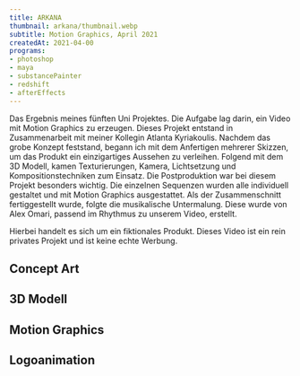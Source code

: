 ```yaml
---
title: ARKANA
thumbnail: arkana/thumbnail.webp
subtitle: Motion Graphics, April 2021
createdAt: 2021-04-00
programs:
- photoshop
- maya
- substancePainter
- redshift
- afterEffects
---
```


Das Ergebnis meines fünften Uni Projektes.
Die Aufgabe lag darin, ein Video mit Motion Graphics zu erzeugen.
Dieses Projekt entstand in Zusammenarbeit mit meiner Kollegin Atlanta Kyriakoulis.
Nachdem das grobe Konzept feststand, begann ich mit dem Anfertigen mehrerer Skizzen, um das Produkt ein einzigartiges Aussehen zu verleihen.
Folgend mit dem 3D Modell, kamen Texturierungen, Kamera, Lichtsetzung und Kompositionstechniken zum Einsatz.
Die Postproduktion war bei diesem Projekt besonders wichtig.
Die einzelnen Sequenzen wurden alle individuell gestaltet und mit Motion Graphics ausgestattet.
Als der Zusammenschnitt fertiggestellt wurde, folgte die musikalische Untermalung.
Diese wurde von Alex Omari, passend im Rhythmus zu unserem Video, erstellt.

Hierbei handelt es sich um ein fiktionales Produkt. Dieses Video ist ein rein privates Projekt und ist keine echte Werbung.

<youtube-link video="3u3r_N1_c_E"></youtube-link>
<artstation-link artwork="oAGqmq"></artstation-link>

<asset-video src="arkana/arkana.webm"></asset-video>

## Concept Art
<asset-image src="arkana/concept_art.webp" alt="Concept Art"></asset-image>

## 3D Modell
<asset-image src="arkana/model.webp" alt="3D Modell"></asset-image>
<asset-image src="arkana/sideview.webp" alt="Seitenansicht"></asset-image>
<asset-image src="arkana/frontview.webp" alt="Frontansicht"></asset-image>

## Motion Graphics
<asset-image src="arkana/motion_graphics_1.webp" alt="Motion Graphics"></asset-image>
<asset-image src="arkana/motion_graphics_2.webp" alt="Motion Graphics"></asset-image>

## Logoanimation
<asset-image src="arkana/logo.webp" alt="Logoanimation"></asset-image>
